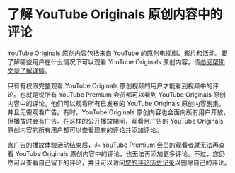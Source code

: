 # 了解 YouTube Originals 原创内容中的评论

YouTube Originals 原创内容包括来自 YouTube 的原创电视剧、影片和活动。要了解哪些用户在什么情况下可以观看 YouTube Originals 原创内容，请[参阅帮助文章了解详情](https://support.google.com/youtube/answer/6358146?hl=zh-CN&ref_topic=9257431)。

只有有权限完整观看 YouTube Originals 原创视频的用户才能看到视频中的评论。也就是说所有 YouTube Premium 会员都可以看到 YouTube Originals 原创内容中的评论。他们可以观看所有已发布的 YouTube Originals 原创内容剧集，并且无需观看广告。有时，YouTube Originals 原创内容也会面向所有用户开放，但播放时会有广告。在这样的公开播放期间，观看带广告的 YouTube Originals 原创内容的所有用户都可以查看现有的评论并添加评论。

含广告的播放体验活动结束后，非 YouTube Premium 会员的观看者就无法再查看 YouTube Originals 原创内容中的评论，也无法再添加更多评论。不过，您仍然可以查看自己留下的评论，并且可以访问[您的评论历史记录](https://www.youtube.com/feed/history/comment_history)以删除自己的评论。